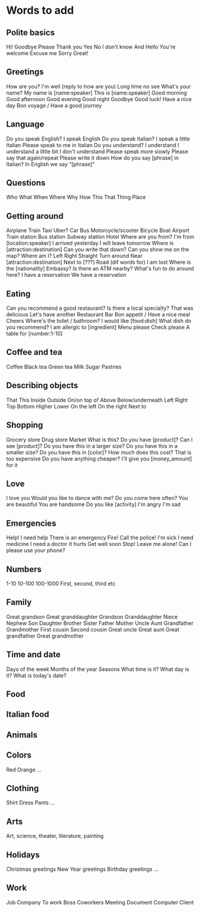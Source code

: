 # Words to add

## Polite basics

Hi!
Goodbye
Please
Thank you
Yes
No
I don't know
And
Hello
You're welcome
Excuse me
Sorry
Great!

## Greetings

How are you?
I'm well (reply to how are you)
Long time no see
What's your name?
My name is [name:speaker]
This is [name:speaker]
Good morning
Good afternoon
Good evening
Good night
Goodbye
Good luck!
Have a nice day
Bon voyage / Have a good journey

## Language

Do you speak English?
I speak English
Do you speak Italian?
I speak a little Italian
Please speak to me in Italian
Do you understand?
I understand
I understand a little bit
I don't understand
Please speak more slowly
Please say that again/repeat
Please write it down
How do you say [phrase] in Italian?
In English we say "[phrase]"

## Questions

Who
What
When
Where
Why
How
This
That
Thing
Place

## Getting around

Airplane
Train
Taxi
Uber?
Car
Bus
Motorcycle/scooter
Bicycle
Boat
Airport
Train station
Bus station
Subway station
Hotel
Where are you from?
I'm from [location:speaker]
I arrived yesterday
I will leave tomorrow
Where is [attraction:destination]
Can you write that down?
Can you show me on the map?
Where am I?
Left
Right
Straight
Turn around
Near [attraction:destination]
Next to [???]
Road (dif words for)
I am lost
Where is the [nationality] Embassy?
Is there an ATM nearby?
What's fun to do around here?
I have a reservation
We have a reservation

## Eating

Can you recommend a good restaurant?
Is there a local specialty?
That was delicious
Let's have another
Restaurant
Bar
Bon appetit / Have a nice meal
Cheers
Where's the toilet / bathroom?
I would like [food:dish]
What dish do you recommend?
I am allergic to [ingredient]
Menu please
Check please
A table for [number:1-10]

## Coffee and tea

Coffee
Black tea
Green tea
Milk
Sugar
Pastries

## Describing objects

That
This
Inside
Outside
On/on top of
Above
Below/underneath
Left
Right
Top
Bottom
Higher
Lower
On the left
On the right
Next to

## Shopping

Grocery store
Drug store
Market
What is this?
Do you have [product]?
Can I see [product]?
Do you have this in a larger size?
Do you have this in a smaller size?
Do you have this in [color]?
How much does this cost?
That is too expensive
Do you have anything cheaper?
I'll give you [money_amount] for it

## Love

I love you
Would you like to dance with me?
Do you come here often?
You are beautiful
You are handsome
Do you like [activity]
I'm angry
I'm sad

## Emergencies

Help!
I need help
There is an emergency
Fire!
Call the police!
I'm sick
I need medicine
I need a doctor
It hurts
Get well soon
Stop!
Leave me alone!
Can I please use your phone?

## Numbers

1-10
10-100
100-1000
First, second, third etc

## Family

Great grandson
Great granddaughter
Grandson
Granddaughter
Niece
Nephew
Son
Daughter
Brother
Sister
Father
Mother
Uncle
Aunt
Grandfather
Grandmother
First cousin
Second cousin
Great uncle
Great aunt
Great grandfather
Great grandmother

## Time and date

Days of the week
Months of the year
Seasons
What time is it?
What day is it?
What is today's date?

## Food

## Italian food

## Animals

## Colors

Red
Orange
...

## Clothing

Shirt
Dress
Pants
...

## Arts

Art, science, theater, literature, painting

## Holidays

Christmas greetings
New Year greetings
Birthday greetings
...

## Work

Job
Company
To work
Boss
Coworkers
Meeting
Document
Computer
Client
